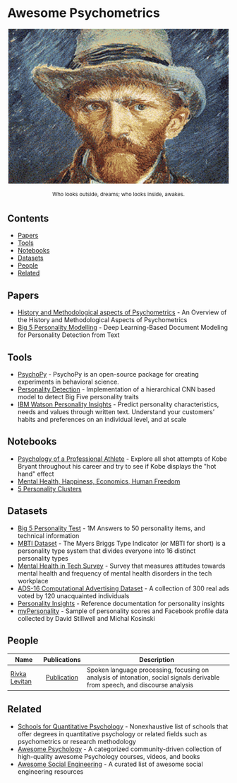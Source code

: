 # Awesome Psychometrics

<div align="center">
	<img width="500" height="350" src="media/logo.gif" alt="Awesome">
	<br>
	<p>
		<p>
			<sup>
                Who looks outside, dreams; who looks inside, awakes.
			</sup>
		</p>
	</p>
</div>

## Contents

- [Papers](#papers)
- [Tools](#tools)
- [Notebooks](#notebooks)
- [Datasets](#datasets)
- [People](#people)
- [Related](#related)


## Papers

- [History and Methodological aspects of Psychometrics](https://osf.io/mtfjy/download/?format=pdf) - An Overview of the History and Methodological Aspects of Psychometrics
- [Big 5 Personality Modelling](https://sentic.net/deep-learning-based-personality-detection.pdf) - Deep Learning-Based Document Modeling for Personality Detection from Text

## Tools

- [PsychoPy](https://github.com/psychopy/psychopy) - PsychoPy is an open-source package for creating experiments in behavioral science.
- [Personality Detection](https://github.com/SenticNet/personality-detection) - Implementation of a hierarchical CNN based model to detect Big Five personality traits
- [IBM Watson Personality Insights](https://www.ibm.com/watson/services/personality-insights/) - Predict personality characteristics, needs and values through written text. Understand your customers’ habits and preferences on an individual level, and at scale

## Notebooks

- [Psychology of a Professional Athlete](https://www.kaggle.com/selfishgene/psychology-of-a-professional-athlete) - Explore all shot attempts of Kobe Bryant throughout his career and try to see if Kobe displays the "hot hand" effect
- [Mental Health, Happiness, Economics, Human Freedom](https://www.kaggle.com/rblcoder/mental-health-happiness-economics-human-freedom)
- [5 Personality Clusters](https://www.kaggle.com/akdagmelih/five-personality-clusters-k-means)

## Datasets

- [Big 5 Personality Test](https://www.kaggle.com/tunguz/big-five-personality-test) - 1M Answers to 50 personality items, and technical information
- [MBTI Dataset](https://www.kaggle.com/datasnaek/mbti-type) - The Myers Briggs Type Indicator (or MBTI for short) is a personality type system that divides everyone into 16 distinct personality types 
- [Mental Health in Tech Survey](https://www.kaggle.com/osmi/mental-health-in-tech-survey) - Survey that measures attitudes towards mental health and frequency of mental health disorders in the tech workplace
- [ADS-16 Computational Advertising Dataset](https://www.kaggle.com/groffo/ads16-dataset) - A collection of 300 real ads voted by 120 unacquainted individuals
- [Personality Insights](https://github.com/ibm-cloud-docs/personality-insights) - Reference documentation for personality insights
- [myPersonality](https://github.com/nlp-psych/personality) - Sample of personality scores and Facebook profile data collected by David Stillwell and Michal Kosinski

## People

| Name        | Publications           | Description  |
| ------------- |:-------------:| ----- |
| [Rivka Levitan](http://www.sci.brooklyn.cuny.edu/~levitan/) | [Publication](https://scholar.google.com/citations?user=BKeOMSkAAAAJ&hl=en) | Spoken language processing, focusing on analysis of intonation, social signals derivable from speech, and discourse analysis

## Related

- [Schools for Quantitative Psychology](https://en.wikipedia.org/wiki/List_of_schools_for_quantitative_psychology) - Nonexhaustive list of schools that offer degrees in quantitative psychology or related fields such as psychometrics or research methodology
- [Awesome Psychology](https://github.com/weeeBox/awesome-psychology) - A categorized community-driven collection of high-quality awesome Psychology courses, videos, and books
- [Awesome Social Engineering](https://github.com/v2-dev/awesome-social-engineering) - A curated list of awesome social engineering resources
